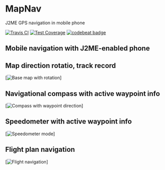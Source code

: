 # MapNav
J2ME GPS navigation in mobile phone

[![Travis CI](https://travis-ci.org/magdel/MapNav.svg?branch=master)](https://travis-ci.org/magdel/MapNav)
[![Test Coverage](https://img.shields.io/codecov/c/github/magdel/MapNav.svg)](https://codecov.io/github/magdel/MapNav?branch=master)
[![codebeat badge](https://codebeat.co/badges/0ffbfbf4-bbeb-480a-a6e1-45eac3b06724)](https://codebeat.co/projects/github-com-magdel-mapnav-master)


## Mobile navigation with J2ME-enabled phone


## Map direction rotatio, track record

[![Base map with rotation](https://raw.githubusercontent.com/magdel/MapNav/master/docs/img/maprot.gif)]


## Navigational compass with active waypoint info

[![Compass with waypoint direction](https://raw.githubusercontent.com/magdel/MapNav/master/docs/img/comp_ani.gif)]


## Speedometer with active waypoint info

[![Speedometer mode](https://raw.githubusercontent.com/magdel/MapNav/master/docs/img/speed_ani.gif)]


## Flight plan navigation

[![Flight navigation](https://raw.githubusercontent.com/magdel/MapNav/master/docs/img/navrot.gif)]

